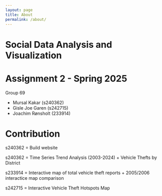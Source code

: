 ```yaml
---
layout: page
title: About
permalink: /about/
---
```


# **Social Data Analysis and Visualization** 

# Assignment 2 - Spring 2025

Group 69
 - Mursal Kakar (s240362)
 - Gisle Joe Garen (s242715)
 - Joachim Rønsholt (233914)



# Contribution 

s240362 = Build website

s240362 = Time Series Trend Analysis (2003-2024) + Vehicle Thefts by District

s233914 = Interactive map of total vehicle theft reports + 2005/2006 interactice map comparison 

s242715 = Interactive Vehicle Theft Hotspots Map
